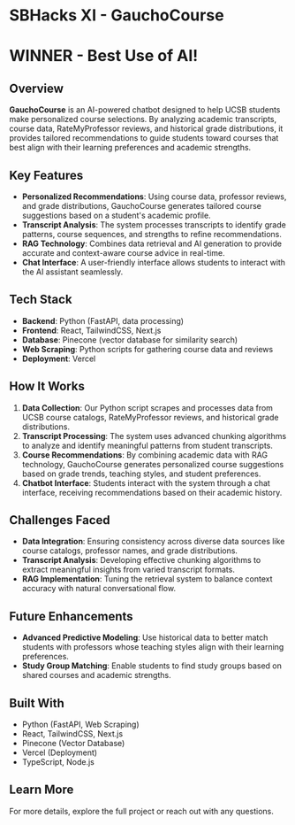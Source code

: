# SBHacks XI - GauchoCourse

# WINNER - Best Use of AI!

## Overview

**GauchoCourse** is an AI-powered chatbot designed to help UCSB students make personalized course selections. By analyzing academic transcripts, course data, RateMyProfessor reviews, and historical grade distributions, it provides tailored recommendations to guide students toward courses that best align with their learning preferences and academic strengths.

## Key Features

- **Personalized Recommendations**: Using course data, professor reviews, and grade distributions, GauchoCourse generates tailored course suggestions based on a student's academic profile.
- **Transcript Analysis**: The system processes transcripts to identify grade patterns, course sequences, and strengths to refine recommendations.
- **RAG Technology**: Combines data retrieval and AI generation to provide accurate and context-aware course advice in real-time.
- **Chat Interface**: A user-friendly interface allows students to interact with the AI assistant seamlessly.

## Tech Stack

- **Backend**: Python (FastAPI, data processing)
- **Frontend**: React, TailwindCSS, Next.js
- **Database**: Pinecone (vector database for similarity search)
- **Web Scraping**: Python scripts for gathering course data and reviews
- **Deployment**: Vercel

## How It Works

1. **Data Collection**: Our Python script scrapes and processes data from UCSB course catalogs, RateMyProfessor reviews, and historical grade distributions.
2. **Transcript Processing**: The system uses advanced chunking algorithms to analyze and identify meaningful patterns from student transcripts.
3. **Course Recommendations**: By combining academic data with RAG technology, GauchoCourse generates personalized course suggestions based on grade trends, teaching styles, and student preferences.
4. **Chatbot Interface**: Students interact with the system through a chat interface, receiving recommendations based on their academic history.

## Challenges Faced

- **Data Integration**: Ensuring consistency across diverse data sources like course catalogs, professor names, and grade distributions.
- **Transcript Analysis**: Developing effective chunking algorithms to extract meaningful insights from varied transcript formats.
- **RAG Implementation**: Tuning the retrieval system to balance context accuracy with natural conversational flow.

## Future Enhancements

- **Advanced Predictive Modeling**: Use historical data to better match students with professors whose teaching styles align with their learning preferences.
- **Study Group Matching**: Enable students to find study groups based on shared courses and academic strengths.

## Built With

- Python (FastAPI, Web Scraping)
- React, TailwindCSS, Next.js
- Pinecone (Vector Database)
- Vercel (Deployment)
- TypeScript, Node.js

## Learn More

For more details, explore the full project or reach out with any questions.
